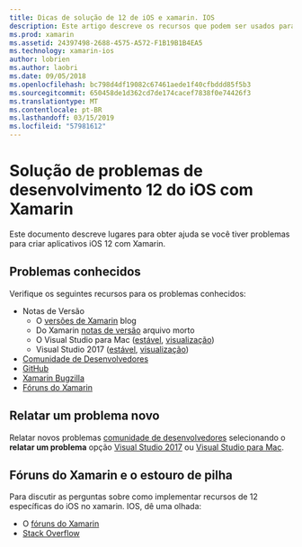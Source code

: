 ```yaml
---
title: Dicas de solução de 12 de iOS e xamarin. IOS
description: Este artigo descreve os recursos que podem ser usados para solução de problemas durante o desenvolvimento de aplicativos xamarin. IOS. Ele aborda problemas conhecidos, um novo problema e outros recursos de solução de problemas de emissão de relatórios.
ms.prod: xamarin
ms.assetid: 24397498-2688-4575-A572-F1B19B1B4EA5
ms.technology: xamarin-ios
author: lobrien
ms.author: laobri
ms.date: 09/05/2018
ms.openlocfilehash: bc798d4df19082c67461aede1f40cfbddd85f5b3
ms.sourcegitcommit: 650458de1d362cd7de174cacef7838f0e74426f3
ms.translationtype: MT
ms.contentlocale: pt-BR
ms.lasthandoff: 03/15/2019
ms.locfileid: "57981612"
---
```

# <a name="troubleshooting-ios-12-development-with-xamarin"></a>Solução de problemas de desenvolvimento 12 do iOS com Xamarin

Este documento descreve lugares para obter ajuda se você tiver problemas para criar aplicativos iOS 12 com Xamarin.

## <a name="known-issues"></a>Problemas conhecidos

Verifique os seguintes recursos para os problemas conhecidos:

- Notas de Versão
    - O [versões de Xamarin](http://releases.xamarin.com/) blog
    - Do Xamarin [notas de versão](https://docs.microsoft.com/xamarin/ios/release-notes/) arquivo morto
    - O Visual Studio para Mac ([estável](https://docs.microsoft.com/visualstudio/releasenotes/vs2017-mac-relnotes), [visualização](https://docs.microsoft.com/visualstudio/releasenotes/vs2017-mac-preview-relnotes))
    - Visual Studio 2017 ([estável](https://docs.microsoft.com/visualstudio/releasenotes/vs2017-relnotes), [visualização](https://docs.microsoft.com/visualstudio/releasenotes/vs2017-preview-relnotes))
- [Comunidade de Desenvolvedores](https://developercommunity.visualstudio.com/search.html)
- [GitHub](https://github.com/xamarin/xamarin-macios/issues)
- [Xamarin Bugzilla](https://bugzilla.xamarin.com/query.cgi?product=iOS)
- [Fóruns do Xamarin](https://forums.xamarin.com/categories/ios)

## <a name="report-a-new-issue"></a>Relatar um problema novo

Relatar novos problemas [comunidade de desenvolvedores](https://developercommunity.visualstudio.com/spaces/8/index.html) selecionando o **relatar um problema** opção [Visual Studio 2017](https://docs.microsoft.com/visualstudio/ide/how-to-report-a-problem-with-visual-studio-2017) ou [Visual Studio para Mac](https://docs.microsoft.com/visualstudio/mac/report-a-problem).

## <a name="xamarin-forums-and-stack-overflow"></a>Fóruns do Xamarin e o estouro de pilha

Para discutir as perguntas sobre como implementar recursos de 12 específicas do iOS no xamarin. IOS, dê uma olhada:

- O [fóruns do Xamarin](http://forums.xamarin.com/categories/ios)
- [Stack Overflow](https://stackoverflow.com/search?tab=newest&q=xamarin)
